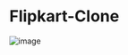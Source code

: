 # Flipkart-Clone
![image](https://github.com/Hritik6207/Flipkart-Clone/assets/103347828/0f2c324a-06d0-4cb9-b1de-fc7d3308c824)

